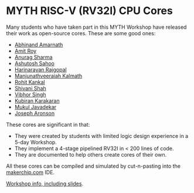 # MYTH RISC-V (RV32I) CPU Cores

Many students who have taken part in this MYTH Workshop have released their work as open-source cores. These are some good ones:
- [Abhinand Amarnath](https://github.com/abhierao/RISCV_CORE_4_Stage)
- [Amit Roy](https://github.com/AMITROY71/risc-v-myth-workshop-august-AMITROY71)
- [Anurag Sharma](https://github.com/designerguy13-photonics/risc-v-myth-workshop-august-designerguy13-photonics)
- [Ashutosh Sahoo](https://github.com/RISCV-MYTH-WORKSHOP/RISC-V-CPU-Core-using-TL-Verilog)
- [Harinarayan Rajgopal](https://github.com/RISCV-MYTH-WORKSHOP/risc-v-myth-workshop-august-harinarayan18)
- [Manjunathveeraiah Kalmath](https://github.com/ManjunathKalmath/risc-v-myth-workshop)
- [Rohit Kankal](https://github.com/iamrk-vlsi/risc-v-myth-workshop-august-iamrk-vlsi)
- [Shivani Shah](https://github.com/shivanishah269/risc-v-core)
- [Vibhor Singh](https://github.com/vibhor68/risc-v-myth-workshop-august-vibhor68)
- [Kubiran Karakaran](https://github.com/kuby1412/RISC-V-MYTH-Workshop)
- [Mukul Javadekar](https://github.com/RISCV-MYTH-WORKSHOP/risc-v-myth-workshop-august-mukuljava)
- [Joseph Aronson](https://github.com/aronsonj52/riscv_myth_workshop)

These cores are significant in that:
  - They were created by students with limited logic design experience in a 5-day Workshop.
  - They implement a 4-stage pipelined RV32I in < 200 lines of code.
  - They are documented to help others create cores of their own.
  
All these cores can be compiled and simulated by cut-n-pasting into the [makerchip.com](makerchip.com) IDE.

[Workshop info, including slides](https://github.com/stevehoover/RISC-V_MYTH_Workshop).

